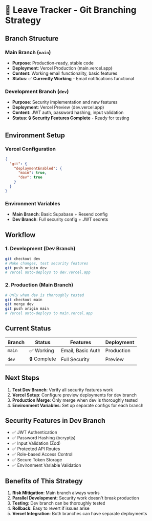 # 🌿 **Leave Tracker - Git Branching Strategy**

## **Branch Structure**

### **Main Branch (`main`)**
- **Purpose**: Production-ready, stable code
- **Deployment**: Vercel Production (main.vercel.app)
- **Content**: Working email functionality, basic features
- **Status**: ✅ **Currently Working** - Email notifications functional

### **Development Branch (`dev`)**
- **Purpose**: Security implementation and new features
- **Deployment**: Vercel Preview (dev.vercel.app)
- **Content**: JWT auth, password hashing, input validation
- **Status**: 🔒 **Security Features Complete** - Ready for testing

## **Environment Setup**

### **Vercel Configuration**
```json
{
  "git": {
    "deploymentEnabled": {
      "main": true,
      "dev": true
    }
  }
}
```

### **Environment Variables**
- **Main Branch**: Basic Supabase + Resend config
- **Dev Branch**: Full security config + JWT secrets

## **Workflow**

### **1. Development (Dev Branch)**
```bash
git checkout dev
# Make changes, test security features
git push origin dev
# Vercel auto-deploys to dev.vercel.app
```

### **2. Production (Main Branch)**
```bash
# Only when dev is thoroughly tested
git checkout main
git merge dev
git push origin main
# Vercel auto-deploys to main.vercel.app
```

## **Current Status**

| Branch | Status | Features | Deployment |
|--------|--------|----------|------------|
| `main` | ✅ Working | Email, Basic Auth | Production |
| `dev` | 🔒 Complete | Full Security | Preview |

## **Next Steps**

1. **Test Dev Branch**: Verify all security features work
2. **Vercel Setup**: Configure preview deployments for dev branch
3. **Production Merge**: Only merge when dev is thoroughly tested
4. **Environment Variables**: Set up separate configs for each branch

## **Security Features in Dev Branch**

- ✅ JWT Authentication
- ✅ Password Hashing (bcryptjs)
- ✅ Input Validation (Zod)
- ✅ Protected API Routes
- ✅ Role-based Access Control
- ✅ Secure Token Storage
- ✅ Environment Variable Validation

## **Benefits of This Strategy**

1. **Risk Mitigation**: Main branch always works
2. **Parallel Development**: Security work doesn't break production
3. **Testing**: Dev branch can be thoroughly tested
4. **Rollback**: Easy to revert if issues arise
5. **Vercel Integration**: Both branches can have separate deployments
